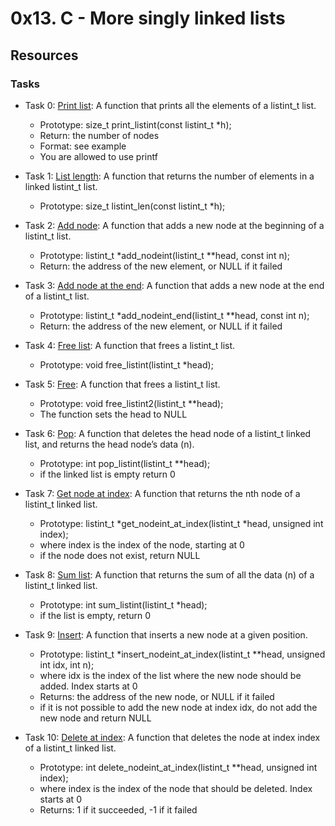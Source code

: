 # 0x13. C - More singly linked lists
## Resources
### Tasks

+ Task 0: [Print list](https://github.com/Hiluhree/alx-low_level_programming/blob/master/0x13-more_singly_linked_lists/0-print_listint.c): A function that prints all the elements of a listint_t list.

	+ Prototype: size_t print_listint(const listint_t \*h);
	+ Return: the number of nodes
	+ Format: see example
	+ You are allowed to use printf
+ Task 1: [List length](https://github.com/Hiluhree/alx-low_level_programming/blob/master/0x13-more_singly_linked_lists/1-listint_len.c): A function that returns the number of elements in a linked listint_t list.

	+ Prototype: size_t listint_len(const listint_t \*h);
+ Task 2: [Add node](https://github.com/Hiluhree/alx-low_level_programming/blob/master/0x13-more_singly_linked_lists/2-add_nodeint.c): A function that adds a new node at the beginning of a listint_t list.

	+ Prototype: listint_t \*add_nodeint(listint_t \*\*head, const int n);
	+ Return: the address of the new element, or NULL if it failed
+ Task 3: [Add node at the end](https://github.com/Hiluhree/alx-low_level_programming/blob/master/0x13-more_singly_linked_lists/3-add_nodeint_end.c): A function that adds a new node at the end of a listint_t list.

	+ Prototype: listint_t \*add_nodeint_end(listint_t \*\*head, const int n);
	+ Return: the address of the new element, or NULL if it failed
+ Task 4: [Free list](https://github.com/Hiluhree/alx-low_level_programming/blob/master/0x13-more_singly_linked_lists/4-free_listint.c): A function that frees a listint_t list.

	+ Prototype: void free_listint(listint_t \*head);
+ Task 5: [Free](https://github.com/Hiluhree/alx-low_level_programming/blob/master/0x13-more_singly_linked_lists/5-free_listint2.c): A function that frees a listint_t list.

	+ Prototype: void free_listint2(listint_t \*\*head);
	+ The function sets the head to NULL
+ Task 6: [Pop](https://github.com/Hiluhree/alx-low_level_programming/blob/master/0x13-more_singly_linked_lists/6-pop_listint.c): A function that deletes the head node of a listint_t linked list, and returns the head node’s data (n).

	+ Prototype: int pop_listint(listint_t \*\*head);
	+ if the linked list is empty return 0
+ Task 7: [Get node at index](https://github.com/Hiluhree/alx-low_level_programming/blob/master/0x13-more_singly_linked_lists/7-get_nodeint.c): A function that returns the nth node of a listint_t linked list.

	+ Prototype: listint_t \*get_nodeint_at_index(listint_t \*head, unsigned int index);
	+ where index is the index of the node, starting at 0
	+ if the node does not exist, return NULL
+ Task 8: [Sum list](https://github.com/Hiluhree/alx-low_level_programming/blob/master/0x13-more_singly_linked_lists/8-sum_listint.c): A function that returns the sum of all the data (n) of a listint_t linked list.

	+ Prototype: int sum_listint(listint_t \*head);
	+ if the list is empty, return 0
+ Task 9: [Insert](https://github.com/Hiluhree/alx-low_level_programming/blob/master/0x13-more_singly_linked_lists/9-insert_nodeint.c): A function that inserts a new node at a given position.

	+ Prototype: listint_t \*insert_nodeint_at_index(listint_t \*\*head, unsigned int idx, int n);
	+ where idx is the index of the list where the new node should be added. Index starts at 0
	+ Returns: the address of the new node, or NULL if it failed
	+ if it is not possible to add the new node at index idx, do not add the new node and return NULL
+ Task 10: [Delete at index](): A function that deletes the node at index index of a listint_t linked list.

	+ Prototype: int delete_nodeint_at_index(listint_t \*\*head, unsigned int index);
	+ where index is the index of the node that should be deleted. Index starts at 0
	+ Returns: 1 if it succeeded, -1 if it failed
